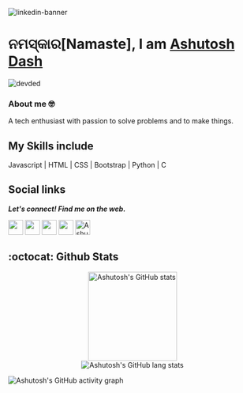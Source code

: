 ![linkedin-banner](https://user-images.githubusercontent.com/46455250/132393134-9890a412-3b81-481b-b901-2d439be8c86c.jpg)

# <h1> ନମସ୍କାର[Namaste], I am <a href="https://ashutoshdash.netlify.app/" target="_blank">Ashutosh Dash</a></h1>
<p> <img src="https://komarev.com/ghpvc/?username=ashutoshdash1999" alt="devded" /> </p>

### About me 🤓

A tech enthusiast with passion to solve problems and to make things.

## My Skills include

Javascript | HTML | CSS | Bootstrap | Python | C

## Social links

  <b><i>Let's connect! Find me on the web.</i></b>

[<img height="30" src="https://img.shields.io/badge/twitter-%231DA1F2.svg?&style=for-the-badge&logo=twitter&logoColor=white" />][twitter]
[<img height="30" src="https://img.shields.io/badge/Hashnode-%230077B5.svg?&style=for-the-badge&logo=Hashnode&logoColor=white" />][Hashnode]
[<img height="30" src = "https://img.shields.io/badge/gmail-c14438?&style=for-the-badge&logo=gmail&logoColor=white">][gmail] 
[<img height="30" src="https://img.shields.io/badge/linkedin-blue.svg?&style=for-the-badge&logo=linkedin&logoColor=white" />][LinkedIn]
[<img src="https://d2fltix0v2e0sb.cloudfront.net/dev-badge.svg" alt="Ashutosh Dash's DEV Community Profile" height="30" width="30">][dev]

[twitter]: https://twitter.com/ashutoshdash99
[Hashnode]: https://hashnode.com/@ashutoshdash
[gmail]: mailto:dashashutosh1999@gmail.com
[linkedin]: https://www.linkedin.com/in/ashutoshdash1999/
[dev]: https://dev.to/ashutoshdash1999


## :octocat: Github Stats
<p align="center">
  <img height="180" alt="Ashutosh's GitHub stats" src="https://github-readme-stats.vercel.app/api?username=AshutoshDash1999&show_icons=true&count_private=true&bg_color=8e44ad&border_radius=5px&title_color=f39c12&text_color=ffffff&icon_color=f39c12" />
  <br>
  <img alt="Ashutosh's GitHub lang stats" src="https://github-readme-stats.vercel.app/api/top-langs/?username=AshutoshDash1999&layout=compact&theme=algolia&bg_color=8e44ad&title_color=f39c12" />
  <br>
  
  ![Ashutosh's GitHub activity graph](https://activity-graph.herokuapp.com/graph?username=ashutoshdash1999&theme=react-dark&hide_border=true&area=true)
   <br>
 
</p>

